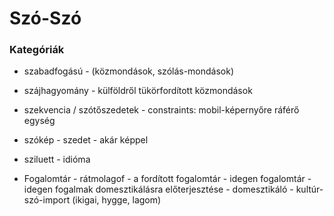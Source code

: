 # Szó-Szó

### Kategóriák
- szabadfogású - (közmondások, szólás-mondások)
- szájhagyomány - külföldről tükörfordított közmondások
- szekvencia / szótőszedetek - constraints: mobil-képernyőre ráférő egység
- szókép - szedet - akár képpel
- sziluett - idióma

- Fogalomtár - rátmolagof - a fordított fogalomtár - idegen fogalomtár - idegen fogalmak domesztikálásra előterjesztése - domesztikáló - kultúr-szó-import (ikigai, hygge, lagom)

